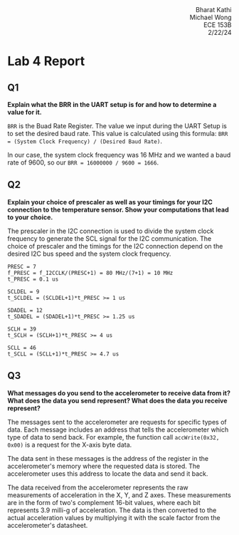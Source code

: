 <div style="text-align:right;">Bharat Kathi</div>
<div style="text-align:right;">Michael Wong</div>
<div style="text-align:right;">ECE 153B</div>
<div style="text-align:right;">2/22/24</div>

# Lab 4 Report

## Q1

**Explain what the BRR in the UART setup is for and how to determine a value for it.**

`BRR` is the Buad Rate Register. The value we input during the UART Setup is to set the desired baud rate. This value is calculated using this formula: `BRR = (System Clock Frequency) / (Desired Baud Rate)`.

In our case, the system clock frequency was 16 MHz and we wanted a baud rate of 9600, so our `BRR = 16000000 / 9600 = 1666`.

## Q2
**Explain your choice of prescaler as well as your timings for your I2C connection to the temperature sensor. Show your computations that lead to your choice.**

The prescaler in the I2C connection is used to divide the system clock frequency to generate the SCL signal for the I2C communication. The choice of prescaler and the timings for the I2C connection depend on the desired I2C bus speed and the system clock frequency.

```
PRESC = 7
f_PRESC = f_I2CCLK/(PRESC+1) = 80 MHz/(7+1) = 10 MHz
t_PRESC = 0.1 us

SCLDEL = 9
t_SCLDEL = (SCLDEL+1)*t_PRESC >= 1 us

SDADEL = 12
t_SDADEL = (SDADEL+1)*t_PRESC >= 1.25 us

SCLH = 39
t_SCLH = (SCLH+1)*t_PRESC >= 4 us

SCLL = 46
t_SCLL = (SCLL+1)*t_PRESC >= 4.7 us
```

## Q3
**What messages do you send to the accelerometer to receive data from it? What does the data you send represent? What does the data you receive represent?**

The messages sent to the accelerometer are requests for specific types of data. Each message includes an address that tells the accelerometer which type of data to send back. For example, the function call `accWrite(0x32, 0x00)` is a request for the X-axis byte data.

The data sent in these messages is the address of the register in the accelerometer's memory where the requested data is stored. The accelerometer uses this address to locate the data and send it back.

The data received from the accelerometer represents the raw measurements of acceleration in the X, Y, and Z axes. These measurements are in the form of two's complement 16-bit values, where each bit represents 3.9 milli-g of acceleration. The data is then converted to the actual acceleration values by multiplying it with the scale factor from the accelerometer's datasheet.
